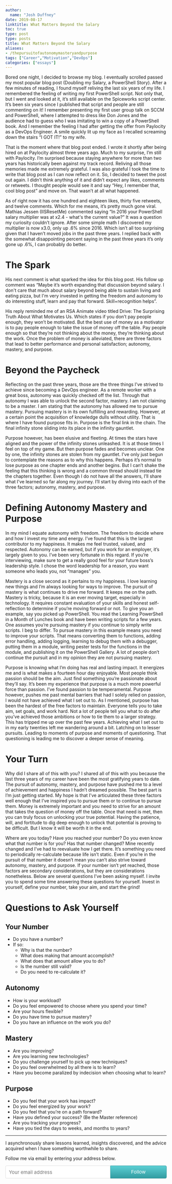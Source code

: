 ```yaml
---
author:
  name: "Josh Duffney"
date: 2019-08-17
linktitle: What Matters Beyond the Salary
toc: true
type: post
type: posts
title: What Matters Beyond the Salary
aliases: 
- /thepursuitofautonomymasteryandpurpose
tags: ["Career","Motivation","DevOps"]
categories: ["essays"]
---
```


Bored one night, I decided to browse my blog. I eventually scrolled passed my most popular blog post (Doubling my Salary, a PowerShell Story). After a few minutes of reading, I found myself reliving the last six years of my life. I remembered the feeling of writing my first PowerShell script. Not only that, but I went and looked at it, it’s still available on the Spiceworks script center. It’s been six years since I published that script and people are still commenting on it! I remember presenting my first user group talk on SCCM and PowerShell, where I attempted to dress like Don Jones and the audience had to guess who I was imitating to win a copy of a PowerShell book. And I remember the feeling I had after getting the offer from Paylocity as a DevOps Engineer. A smile quickly lit up my face as I recalled screaming down the stairs “I GOT IT!” to my wife.

That is the moment where that blog post ended. I wrote it shortly after being hired on at Paylocity almost three years ago. Much to my surprise, I’m still with Paylocity. I’m surprised because staying anywhere for more than two years has historically been against my track record. Reliving all those memories made me extremely grateful. I was also grateful I took the time to write that blog post as I can now reflect on it. So, I decided to tweet the post out again. I didn’t think anything of it and didn’t expect any likes, comments or retweets. I thought people would see it and say “Hey, I remember that, cool blog post” and move on. That wasn’t at all what happened.

As of right now it has one hundred and eighteen likes, thirty five retweets, and twelve comments. Which for me means, it’s pretty much gone viral. Mathias Jessen (IISResetMe) commented saying “In 2016 your PowerShell salary multiplier was at x2.4 - what's the current value?” It was a question my curiosity couldn’t ignore. After some simple math I discovered my multiplier is now x3.0, only up .6% since 2016. Which isn’t all too surprising given that I haven’t moved jobs in the past three years. I replied back with the somewhat disappointing percent saying in the past three years it’s only gone up .6%, I can probably do better.


# The Spark

His next comment is what sparked the idea for this blog post. His follow up comment was “Maybe it’s worth expanding that discussion beyond salary. I don't care that much about salary beyond being able to sustain living and eating pizza, but I'm very invested in getting the freedom and autonomy to do interesting stuff, learn and pay that forward. Skill+recognition helps”.

His reply reminded me of an RSA Animate video titled Drive: The Surprising Truth About What Motivates Us. Which states if you don’t pay people enough, they won’t be motivated. But the best use of money as a motivator is to pay people enough to take the issue of money off the table. Pay people enough so that they’re not thinking about the money, they’re thinking about the work. Once the problem of money is alleviated, there are three factors that lead to better performance and personal satisfaction; autonomy, mastery, and purpose.


# Beyond the Paycheck

Reflecting on the past three years, those are the three things I’ve strived to achieve since becoming a DevOps engineer. As a remote worker with a great boss, autonomy was quickly checked off the list. Through that autonomy I was able to unlock the second factor, mastery. I am not claiming to be a master. I am stating that the autonomy has allowed me to pursue mastery. Pursuing mastery is in its own fulfilling and rewarding. However, at a certain point the acquisition of knowledge dulls without utility. That is where I have found purpose fits in. Purpose is the final link in the chain. The final infinity stone sliding into its place in the infinity gauntlet.

Purpose however, has been elusive and fleeting. At times the stars have aligned and the power of the infinity stones unleashed. It is at those times I feel on top of my game. But then purpose fades and becomes unclear. One by one, the infinity stones are stolen from my gauntlet. I’ve only just begun to contemplate the reasons as to why this happens. Perhaps it’s normal to lose purpose as one chapter ends and another begins. But I can’t shake the feeling that this thinking is wrong and a common thread should instead tie the chapters together. Even though I do not have all the answers, I’ll share what I’ve learned so far along my journey. I’ll start by diving into each of the three factors; autonomy, mastery, and purpose.

# Defining Autonomy Mastery and Purpose

In my mind I equate autonomy with freedom. The freedom to decide where and how I invest my time and energy. I’ve found that this is the largest contributor to my happiness. It makes me feel trusted, valued, and respected. Autonomy can be earned, but if you work for an employer, it’s largely given to you. I’ve been very fortunate in this regard. If you’re interviewing, make sure to get a really good feel for your future boss’s leadership style. I chose the word leadership for a reason, you want someone who leads you, not “manages” you.

Mastery is a close second as it pertains to my happiness. I love learning new things and I’m always looking for ways to improve. The pursuit of mastery is what continues to drive me forward. It keeps me on the path. Mastery is tricky, because it is an ever moving target, especially in technology. It requires constant evaluation of your skills and honest self-reflection to determine if you’re moving forward or not.  To give you an example, say you picked up PowerShell. You read the Learning PowerShell in a Month of Lunches book and have been writing scripts for a few years. One assumes you’re pursuing mastery if you continue to simply write scripts. I beg to differ. To pursue mastery in this example means you need to improve your scripts. That means converting them to functions, adding error handling, adding logging, learning to debug them with a debugger, putting them in a module, writing pester tests for the functions in the module, and publishing it on the PowerShell Gallery. A lot of people don’t continue the pursuit and in my opinion they are not pursuing mastery.

Purpose is knowing what I’m doing has real and lasting impact. It energizes me and is what makes a fourteen hour day enjoyable. Most people think passion should be the aim. Just find something you’re passionate about they’ll say. It’s been my experience that purpose is a much more powerful force than passion. I’ve found passion to be temperamental. Purpose however, pushes me past mental barriers that had I solely relied on passion, I would not have achieved what I set out to. As I mentioned, purpose has been the hardest of the free factors to maintain. Everyone tells you to take aim, set goals, and work hard. Not a lot of people tell you what to do after you’ve achieved those ambitions or how to tie them to a larger strategy. This has tripped me up over the past few years. Achieving what I set out to in my early twenties left me wandering around a bit. Latching on to lesser pursuits. Leading to moments of purpose and moments of questioning. That questioning is leading me to discover a deeper sense of meaning.

# Your Turn

Why did I share all of this with you? I shared all of this with you because the last three years of my career have been the most gratifying years to date. The pursuit of autonomy, mastery, and purpose have pushed me to a level of achievement and happiness I hadn’t dreamed possible. The best part is I’m just getting started. My hope is that I’ve articulated these three factors well enough that I’ve inspired you to pursue them or to continue to pursue them. Money is extremely important and you need to strive for an amount that takes the question of money off the table. Once that need is met, then you can truly focus on unlocking your true potential. Having the patience, will, and fortitude to dig deep enough to unlock that potential is proving to be difficult. But I know it will be worth it in the end. 

Where are you today? Have you reached your number? Do you even know what that number is for you? Has that number changed? Mine recently changed and I’ve had to reevaluate how I get there. It’s something you need to periodically re-calculate because life isn’t static. Even if you’re in the pursuit of that number it doesn’t mean you can’t also strive toward autonomy, mastery, and purpose. If your number isn’t yet reached, those factors are secondary considerations, but they are considerations nonetheless. Below are several questions I’ve been asking myself. I invite you to spend some time answering these questions for yourself. Invest in yourself, define your number, take your aim, and start the grind! 

# Questions to Ask Yourself

## Your Number
* Do you have a number?
* If so:
    *  Why is that the number?
    * What does making that amount accomplish?
    * What does that amount allow you to do?
    * Is the number still valid?
    * Do you need to re-calculate it?

## Autonomy
* How is your workload?
* Do you feel empowered to choose where you spend your time?
* Are your hours flexible?
* Do you have time to pursue mastery?
* Do you have an influence on the work you do?

## Mastery
* Are you improving?
* Are you learning new technologies?
* Do you challenge yourself to pick up new techniques? 
* Do you feel overwhelmed by all there is to learn?
* Have you become paralized by indecision when choosing what to learn?

## Purpose
* Do you feel that your work has impact?
* Do you feel energized by your work?
* Do you feel that you’re on a path forward?
* Have you defined your success? (Be the Master reference)
* Are you tracking your progress?
* Have you tied the days to weeks, and months to years?

---

I asynchronously share lessons learned, insights discovered, and the advice acquired when I have something worthwhile to share.

Follow me via email by entering your address below.

<style> .gumroad-follow-form-embed { zoom: 1; } .gumroad-follow-form-embed:before, .gumroad-follow-form-embed:after { display: table; line-height: 0; content: ""; } .gumroad-follow-form-embed:after { clear: both; } .gumroad-follow-form-embed * { margin: 0; border: 0; padding: 0; outline: 0; box-sizing: border-box !important; float: left !important; } .gumroad-follow-form-embed input { border-radius: 4px; border-top-right-radius: 0; border-bottom-right-radius: 0; font-family: -apple-system, ".SFNSDisplay-Regular", "Helvetica Neue", Helvetica, Arial, sans-serif; font-size: 15px; line-height: 20px; background: #fff; border: 1px solid #ddd; border-right: 0; color: #aaa; padding: 10px; box-shadow: inset 0 1px 0 rgba(0, 0, 0, 0.02); background-position: top right; background-repeat: no-repeat; text-rendering: optimizeLegibility; font-smoothing: antialiased; -webkit-appearance: none; -moz-appearance: caret; width: 65% !important; height: 40px !important; } .gumroad-follow-form-embed button { border-radius: 4px; border-top-left-radius: 0; border-bottom-left-radius: 0; box-shadow: 0 1px 1px rgba(0, 0, 0, 0.12); -webkit-transition: all .05s ease-in-out; transition: all .05s ease-in-out; display: inline-block; padding: 11px 15px 12px; cursor: pointer; color: #fff; font-size: 15px; line-height: 100%; font-family: -apple-system, ".SFNSDisplay-Regular", "Helvetica Neue", Helvetica, Arial, sans-serif; background: #36a9ae; border: 1px solid #31989d; filter: "progid:DXImageTransform.Microsoft.gradient(startColorstr=#5ccfd4, endColorstr=#329ca1, GradientType=0)"; background: -webkit-linear-gradient(#5ccfd4, #329ca1); background: linear-gradient(to bottom, #5ccfd4, #329ca1); height: 40px !important; width: 35% !important; } </style> <form action="https://gumroad.com/follow_from_embed_form" class="form gumroad-follow-form-embed" method="post"> <input name="seller_id" type="hidden" value="7807279384399"> <input name="email" placeholder="Your email address" type="email"> <button data-custom-highlight-color="" type="submit">Follow</button> </form>

<br></br>